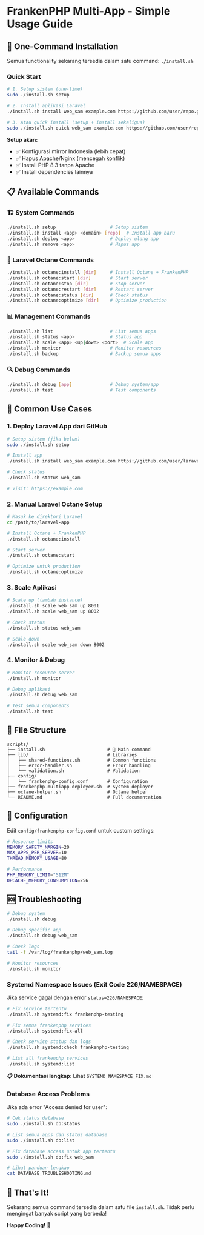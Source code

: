 # FrankenPHP Multi-App - Simple Usage Guide

## 🚀 One-Command Installation

Semua functionality sekarang tersedia dalam satu command: `./install.sh`

### Quick Start

```bash
# 1. Setup sistem (one-time)
sudo ./install.sh setup

# 2. Install aplikasi Laravel
./install.sh install web_sam example.com https://github.com/user/repo.git

# 3. Atau quick install (setup + install sekaligus)
sudo ./install.sh quick web_sam example.com https://github.com/user/repo.git
```

**Setup akan:**
- ✅ Konfigurasi mirror Indonesia (lebih cepat)
- ✅ Hapus Apache/Nginx (mencegah konflik)
- ✅ Install PHP 8.3 tanpa Apache
- ✅ Install dependencies lainnya

## 📋 Available Commands

### 🏗️ System Commands
```bash
./install.sh setup                    # Setup sistem
./install.sh install <app> <domain> [repo]  # Install app baru
./install.sh deploy <app>             # Deploy ulang app
./install.sh remove <app>             # Hapus app
```

### 🔧 Laravel Octane Commands
```bash
./install.sh octane:install [dir]     # Install Octane + FrankenPHP
./install.sh octane:start [dir]       # Start server
./install.sh octane:stop [dir]        # Stop server
./install.sh octane:restart [dir]     # Restart server
./install.sh octane:status [dir]      # Check status
./install.sh octane:optimize [dir]    # Optimize production
```

### 📊 Management Commands
```bash
./install.sh list                     # List semua apps
./install.sh status <app>             # Status app
./install.sh scale <app> <up|down> <port>  # Scale app
./install.sh monitor                  # Monitor resources
./install.sh backup                   # Backup semua apps
```

### 🔍 Debug Commands
```bash
./install.sh debug [app]              # Debug system/app
./install.sh test                     # Test components
```

## 🎯 Common Use Cases

### 1. Deploy Laravel App dari GitHub
```bash
# Setup sistem (jika belum)
sudo ./install.sh setup

# Install app
./install.sh install web_sam example.com https://github.com/user/laravel-app.git

# Check status
./install.sh status web_sam

# Visit: https://example.com
```

### 2. Manual Laravel Octane Setup
```bash
# Masuk ke direktori Laravel
cd /path/to/laravel-app

# Install Octane + FrankenPHP
./install.sh octane:install

# Start server
./install.sh octane:start

# Optimize untuk production
./install.sh octane:optimize
```

### 3. Scale Aplikasi
```bash
# Scale up (tambah instance)
./install.sh scale web_sam up 8001
./install.sh scale web_sam up 8002

# Check status
./install.sh status web_sam

# Scale down
./install.sh scale web_sam down 8002
```

### 4. Monitor & Debug
```bash
# Monitor resource server
./install.sh monitor

# Debug aplikasi
./install.sh debug web_sam

# Test semua components
./install.sh test
```

## 📁 File Structure

```
scripts/
├── install.sh                       # 🎯 Main command
├── lib/                             # Libraries
│   ├── shared-functions.sh          # Common functions
│   ├── error-handler.sh             # Error handling
│   └── validation.sh                # Validation
├── config/
│   └── frankenphp-config.conf       # Configuration
├── frankenphp-multiapp-deployer.sh  # System deployer
├── octane-helper.sh                 # Octane helper
└── README.md                        # Full documentation
```

## 🔧 Configuration

Edit `config/frankenphp-config.conf` untuk custom settings:

```bash
# Resource limits
MEMORY_SAFETY_MARGIN=20
MAX_APPS_PER_SERVER=10
THREAD_MEMORY_USAGE=80

# Performance
PHP_MEMORY_LIMIT="512M"
OPCACHE_MEMORY_CONSUMPTION=256
```

## 🆘 Troubleshooting

```bash
# Debug system
./install.sh debug

# Debug specific app
./install.sh debug web_sam

# Check logs
tail -f /var/log/frankenphp/web_sam.log

# Monitor resources
./install.sh monitor
```

### Systemd Namespace Issues (Exit Code 226/NAMESPACE)

Jika service gagal dengan error `status=226/NAMESPACE`:

```bash
# Fix service tertentu
./install.sh systemd:fix frankenphp-testing

# Fix semua frankenphp services
./install.sh systemd:fix-all

# Check service status dan logs
./install.sh systemd:check frankenphp-testing

# List all frankenphp services
./install.sh systemd:list
```

**📋 Dokumentasi lengkap**: Lihat `SYSTEMD_NAMESPACE_FIX.md`

### Database Access Problems

Jika ada error "Access denied for user":

```bash
# Cek status database
sudo ./install.sh db:status

# List semua apps dan status database
sudo ./install.sh db:list

# Fix database access untuk app tertentu
sudo ./install.sh db:fix web_sam

# Lihat panduan lengkap
cat DATABASE_TROUBLESHOOTING.md
```

## 🎉 That's It!

Sekarang semua command tersedia dalam satu file `install.sh`. Tidak perlu mengingat banyak script yang berbeda!

**Happy Coding!** 🚀 